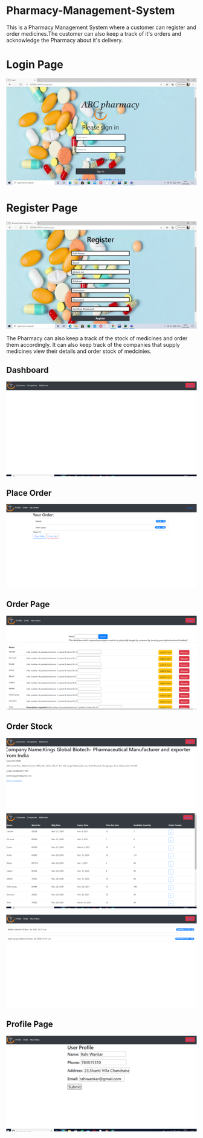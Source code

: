 # Pharmacy-Management-System

This is a Pharmacy Management System where a customer can register and order medicines.The customer can also keep a track of it's orders and acknowledge the 
Pharmacy about it's delivery.




# Login Page
![](images/login2.png)


# Register Page
![](images/register.png)








The Pharmacy can also keep a track of the stock of medicines and order them accordingly.
It can also keep track of the companies that supply medicines view their details and order stock of medcinies.


## Dashboard
![](images/five.png)


## Place Order 
![](images/four.png)


## Order Page
![](images/one.png)


## Order Stock
![](images/seven.png)


![](images/six.png)

![](images/three.png)

## Profile Page
![](images/two.png)






